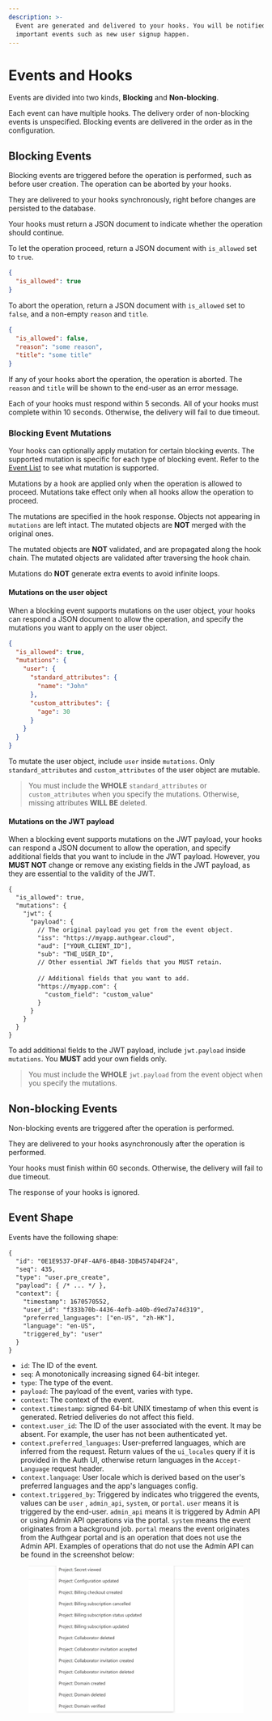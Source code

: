 ```yaml
---
description: >-
  Event are generated and delivered to your hooks. You will be notified when
  important events such as new user signup happen.
---
```


# Events and Hooks

Events are divided into two kinds, **Blocking** and **Non-blocking**.

Each event can have multiple hooks. The delivery order of non-blocking events is unspecified. Blocking events are delivered in the order as in the configuration.

## Blocking Events

Blocking events are triggered before the operation is performed, such as before user creation. The operation can be aborted by your hooks.

They are delivered to your hooks synchronously, right before changes are persisted to the database.

Your hooks must return a JSON document to indicate whether the operation should continue.

To let the operation proceed, return a JSON document with `is_allowed` set to `true`.

```json
{
  "is_allowed": true
}
```

To abort the operation, return a JSON document with `is_allowed` set to `false`, and a non-empty `reason` and `title`.

```json
{
  "is_allowed": false,
  "reason": "some reason",
  "title": "some title"
}
```

If any of your hooks abort the operation, the operation is aborted. The `reason` and `title` will be shown to the end-user as an error message.

Each of your hooks must respond within 5 seconds. All of your hooks must complete within 10 seconds. Otherwise, the delivery will fail to due timeout.

### Blocking Event Mutations

Your hooks can optionally apply mutation for certain blocking events. The supported mutation is specific for each type of blocking event. Refer to the [Event List](event-list.md) to see what mutation is supported.

Mutations by a hook are applied only when the operation is allowed to proceed. Mutations take effect only when all hooks allow the operation to proceed.

The mutations are specified in the hook response. Objects not appearing in `mutations` are left intact. The mutated objects are **NOT** merged with the original ones.

The mutated objects are **NOT** validated, and are propagated along the hook chain. The mutated objects are validated after traversing the hook chain.

Mutations do **NOT** generate extra events to avoid infinite loops.

#### Mutations on the user object

When a blocking event supports mutations on the user object, your hooks can respond a JSON document to allow the operation, and specify the mutations you want to apply on the user object.

```json
{
  "is_allowed": true,
  "mutations": {
    "user": {
      "standard_attributes": {
        "name": "John"
      },
      "custom_attributes": {
        "age": 30
      }
    }
  }
}
```

To mutate the user object, include `user` inside `mutations`. Only `standard_attributes` and `custom_attributes` of the user object are mutable.

> You must include the **WHOLE** `standard_attributes` or `custom_attributes` when you specify the mutations. Otherwise, missing attributes **WILL BE** deleted.

#### Mutations on the JWT payload

When a blocking event supports mutations on the JWT payload, your hooks can respond a JSON document to allow the operation, and specify additional fields that you want to include in the JWT payload. However, you **MUST NOT** change or remove any existing fields in the JWT payload, as they are essential to the validity of the JWT.

```json5
{
  "is_allowed": true,
  "mutations": {
    "jwt": {
      "payload": {
        // The original payload you get from the event object.
        "iss": "https://myapp.authgear.cloud",
        "aud": ["YOUR_CLIENT_ID"],
        "sub": "THE_USER_ID",
        // Other essential JWT fields that you MUST retain.

        // Additional fields that you want to add.
        "https://myapp.com": {
          "custom_field": "custom_value"
        }
      }
    }
  }
}
```

To add additional fields to the JWT payload, include `jwt.payload` inside `mutations`. You **MUST** add your own fields only.

> You must include the **WHOLE** `jwt.payload` from the event object when you specify the mutations.

## Non-blocking Events

Non-blocking events are triggered after the operation is performed.

They are delivered to your hooks asynchronously after the operation is performed.

Your hooks must finish within 60 seconds. Otherwise, the delivery will fail to due timeout.

The response of your hooks is ignored.

## Event Shape

Events have the following shape:

```json5
{
  "id": "0E1E9537-DF4F-4AF6-8B48-3DB4574D4F24",
  "seq": 435,
  "type": "user.pre_create",
  "payload": { /* ... */ },
  "context": {
    "timestamp": 1670570552,
    "user_id": "f333b70b-4436-4efb-a40b-d9ed7a74d319",
    "preferred_languages": ["en-US", "zh-HK"],
    "language": "en-US",
    "triggered_by": "user"
  }
}
```

* `id`: The ID of the event.
* `seq`: A monotonically increasing signed 64-bit integer.
* `type`: The type of the event.
* `payload`: The payload of the event, varies with type.
* `context`: The context of the event.
* `context.timestamp`: signed 64-bit UNIX timestamp of when this event is generated. Retried deliveries do not affect this field.
* `context.user_id`: The ID of the user associated with the event. It may be absent. For example, the user has not been authenticated yet.
* `context.preferred_languages`: User-preferred languages, which are inferred from the request. Return values of the `ui_locales` query if it is provided in the Auth UI, otherwise return languages in the `Accept-Language` request header.
* `context.language`: User locale which is derived based on the user's preferred languages and the app's languages config.
* `context.triggered_by`: Triggered by indicates who triggered the events, values can be `user` , `admin_api`, `system`, or `portal`. `user` means it is triggered by the end-user. `admin_api` means it is triggered by Admin API or using Admin API operations via the portal. `system` means the event originates from a background job. `portal` means the event originates from the Authgear portal and is an operation that does not use the Admin API. Examples of operations that do not use the Admin API can be found in the screenshot below:

<figure><img src="../../.gitbook/assets/authgear-project-events.png" alt=""><figcaption></figcaption></figure>
